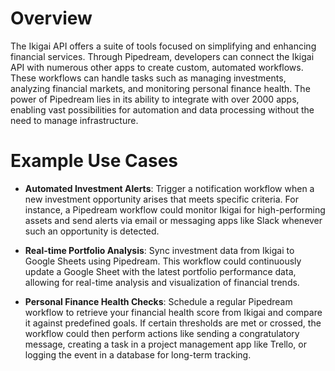 # Overview

The Ikigai API offers a suite of tools focused on simplifying and enhancing financial services. Through Pipedream, developers can connect the Ikigai API with numerous other apps to create custom, automated workflows. These workflows can handle tasks such as managing investments, analyzing financial markets, and monitoring personal finance health. The power of Pipedream lies in its ability to integrate with over 2000 apps, enabling vast possibilities for automation and data processing without the need to manage infrastructure.

# Example Use Cases

- **Automated Investment Alerts**: Trigger a notification workflow when a new investment opportunity arises that meets specific criteria. For instance, a Pipedream workflow could monitor Ikigai for high-performing assets and send alerts via email or messaging apps like Slack whenever such an opportunity is detected.

- **Real-time Portfolio Analysis**: Sync investment data from Ikigai to Google Sheets using Pipedream. This workflow could continuously update a Google Sheet with the latest portfolio performance data, allowing for real-time analysis and visualization of financial trends.

- **Personal Finance Health Checks**: Schedule a regular Pipedream workflow to retrieve your financial health score from Ikigai and compare it against predefined goals. If certain thresholds are met or crossed, the workflow could then perform actions like sending a congratulatory message, creating a task in a project management app like Trello, or logging the event in a database for long-term tracking.

